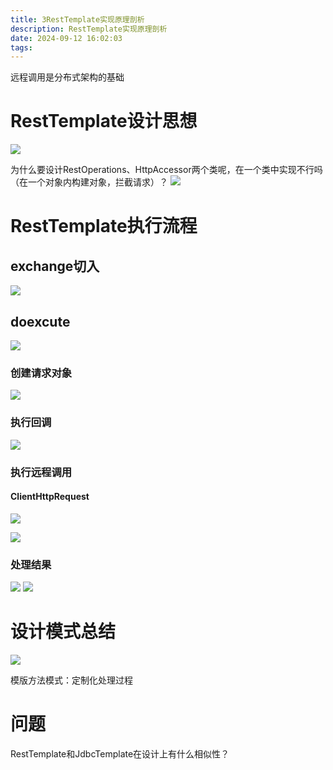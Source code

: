 ```yaml
---
title: 3RestTemplate实现原理剖析
description: RestTemplate实现原理剖析
date: 2024-09-12 16:02:03
tags:
---
```


远程调用是分布式架构的基础

# RestTemplate设计思想
![](3-RestTemplate定义.png)

为什么要设计RestOperations、HttpAccessor两个类呢，在一个类中实现不行吗（在一个对象内构建对象，拦截请求）？
![](3-RestTemplate设计思想.png)

# RestTemplate执行流程

## exchange切入
![](3-RestTemplate执行流程-exchange.png)

## doexcute
![](3-RestTemplate执行流程-doexcute.png)

### 创建请求对象
![](3-RestTemplate执行流程-doexcute-1.png)

### 执行回调
![](3-RestTemplate执行流程-doexcute-2.png)

### 执行远程调用
#### ClientHttpRequest
![](3-RestTemplate执行流程-doexcute-3.png)

![](3-RestTemplate执行流程-doexcute-4.png)
### 处理结果
![](3-RestTemplate执行流程-doexcute-5.png)
![](3-RestTemplate执行流程-doexcute-6.png) 


# 设计模式总结
![](3-RestTemplate-设计模式.png)

模版方法模式：定制化处理过程

# 问题
RestTemplate和JdbcTemplate在设计上有什么相似性？